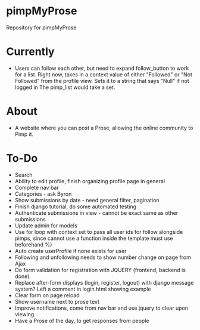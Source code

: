 # pimpMyProse
Repository for pimpMyProse

# Currently
+ Users can follow each other, but need to expand follow_button to work for 
a list. Right now, takes in a context value of either "Followed" or "Not Followed" from
the profile view. Sets it to a string that says "Null" if not logged in The pimp_list would take a set.

# About
+ A website where you can post a Prose, allowing the online community to Pimp it.

# To-Do
+ Search
+ Ability to edit profile, finish organizing profile page in general
+ Complete nav bar
+ Categories - ask Byron
+ Show submissions by date - need general filter, pagination
+ Finish django tutorial, do some automated testing
+ Authenticate submissions in view - cannot be exact same as other submissions
+ Update admin for models
+ Use for loop with context set to pass all user ids for follow alongside pimps, since cannot use a function inside the template must use beforehand %}
+ Auto create userProfile if none exists for user
+ Following and unfollowing needs to show number change on page from Ajax
+ Do form validation for registration with JQUERY (frontend, backend is done)
+ Replace after-form displays (login, register, logout) with django message system? Left a comment in login.html showing example
+ Clear form on page reload
+ Show username next to prose text
+ Improve notifications, come from nav bar and use jquery to clear upon viewing
+ Have a Prose of the day, to get responses from people